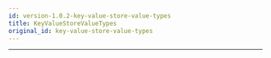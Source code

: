 ```yaml
---
id: version-1.0.2-key-value-store-value-types
title: KeyValueStoreValueTypes
original_id: key-value-store-value-types
---
```


<a name="keyvaluestorevaluetypes"></a>

---
